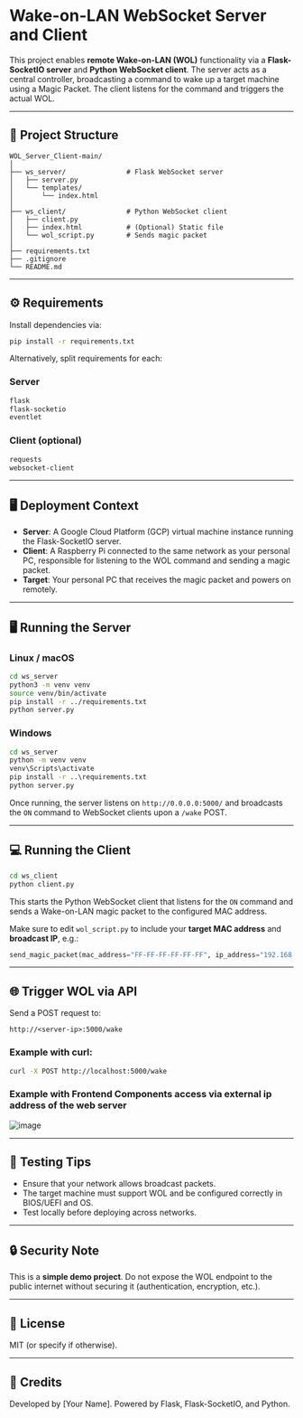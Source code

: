 # Wake-on-LAN WebSocket Server and Client

This project enables **remote Wake-on-LAN (WOL)** functionality via a **Flask-SocketIO server** and **Python WebSocket client**. The server acts as a central controller, broadcasting a command to wake up a target machine using a Magic Packet. The client listens for the command and triggers the actual WOL.

---

## 📁 Project Structure

```
WOL_Server_Client-main/
│
├── ws_server/               # Flask WebSocket server
│   ├── server.py
│   └── templates/
│       └── index.html
│
├── ws_client/               # Python WebSocket client
│   ├── client.py
│   ├── index.html           # (Optional) Static file
│   └── wol_script.py        # Sends magic packet
│
├── requirements.txt
├── .gitignore
└── README.md
```

---

## ⚙️ Requirements

Install dependencies via:

```bash
pip install -r requirements.txt
```

Alternatively, split requirements for each:

### Server
```txt
flask
flask-socketio
eventlet
```

### Client (optional)
```txt
requests
websocket-client
```

---

## 🖥️ Deployment Context

- **Server**: A Google Cloud Platform (GCP) virtual machine instance running the Flask-SocketIO server.
- **Client**: A Raspberry Pi connected to the same network as your personal PC, responsible for listening to the WOL command and sending a magic packet.
- **Target**: Your personal PC that receives the magic packet and powers on remotely.

---

## 🖥️ Running the Server

### Linux / macOS

```bash
cd ws_server
python3 -m venv venv
source venv/bin/activate
pip install -r ../requirements.txt
python server.py
```

### Windows

```cmd
cd ws_server
python -m venv venv
venv\Scripts\activate
pip install -r ..\requirements.txt
python server.py
```

Once running, the server listens on `http://0.0.0.0:5000/` and broadcasts the `ON` command to WebSocket clients upon a `/wake` POST.

---

## 💻 Running the Client

```bash
cd ws_client
python client.py
```

This starts the Python WebSocket client that listens for the `ON` command and sends a Wake-on-LAN magic packet to the configured MAC address.

Make sure to edit `wol_script.py` to include your **target MAC address** and **broadcast IP**, e.g.:

```python
send_magic_packet(mac_address="FF-FF-FF-FF-FF-FF", ip_address="192.168.69.255")
```

---

## 🌐 Trigger WOL via API

Send a POST request to:

```
http://<server-ip>:5000/wake
```

### Example with curl:

```bash
curl -X POST http://localhost:5000/wake
```

### Example with Frontend Components access via external ip address of the web server

![image](https://github.com/user-attachments/assets/3efb0850-0c74-425c-acf1-3e7904da6672)


---

## 🧪 Testing Tips

- Ensure that your network allows broadcast packets.
- The target machine must support WOL and be configured correctly in BIOS/UEFI and OS.
- Test locally before deploying across networks.

---

## 🔒 Security Note

This is a **simple demo project**. Do not expose the WOL endpoint to the public internet without securing it (authentication, encryption, etc.).

---

## 📜 License

MIT (or specify if otherwise).

---

## 🙌 Credits

Developed by [Your Name]. Powered by Flask, Flask-SocketIO, and Python.
